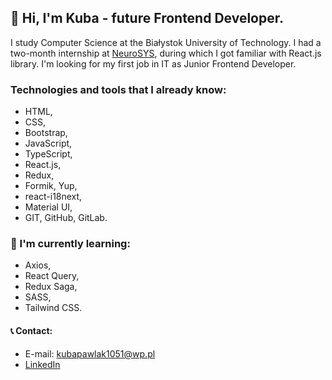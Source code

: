 ## 👋 Hi, I'm Kuba - future **Frontend Developer**.

I study Computer Science at the Białystok University of Technology. I had a two-month internship at [NeuroSYS](https://neurosys.com/blog/telemetric-system), during which I got familiar with React.js library. I'm looking for my first job in IT as Junior Frontend Developer. 

### Technologies and tools that I already know: 

- HTML,
- CSS,
- Bootstrap,
- JavaScript,
- TypeScript,
- React.js,
- Redux,
- Formik, Yup,
- react-i18next,
- Material UI,
- GIT, GitHub, GitLab.

### 📖 I'm currently learning: 

- Axios,
- React Query,
- Redux Saga,
- SASS,
- Tailwind CSS.

#### 📞 Contact:

- E-mail: kubapawlak1051@wp.pl
- [LinkedIn](https://www.linkedin.com/in/jakub-pawlak-frontend-dev/)
